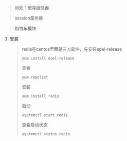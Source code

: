 > 用处：缓存服务器

>session服务器

>购物车模块



1. 安装

   >redis在centos里面是三方软件，先安装epel-release
   >
   >```
   >yum install epel-release
   >```
   >
   >查看
   >
   >```
   > yum repolist
   >```
   >
   >安装
   >
   >```
   >yum install redis
   >```
   >
   >启动
   >
   >```
   >systemctl start redis
   >```
   >
   >查看启动状态
   >
   >```
   >systemctl status redis
   >```
